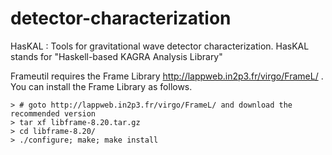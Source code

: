 detector-characterization
=========================

HasKAL : Tools for gravitational wave detector characterization.
HasKAL stands for "Haskell-based KAGRA Analysis Library"

Frameutil requires the Frame Library http://lappweb.in2p3.fr/virgo/FrameL/ .
You can install the Frame Library as follows.

```
> # goto http://lappweb.in2p3.fr/virgo/FrameL/ and download the recommended version
> tar xf libframe-8.20.tar.gz
> cd libframe-8.20/
> ./configure; make; make install
```
